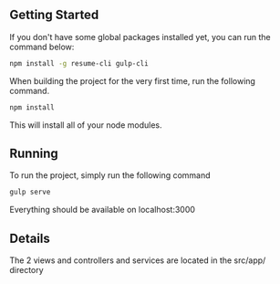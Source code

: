 ## Getting Started
If you don't have some global packages installed yet, you can run the command below:
```bash
npm install -g resume-cli gulp-cli
```

When building the project for the very first time, run the following command.
```bash
npm install
```
This will install all of your node modules.

## Running
To run the project, simply run the following command
```bash
gulp serve
```

Everything should be available on localhost:3000
## Details
The 2 views and controllers and services are located in the src/app/ directory
